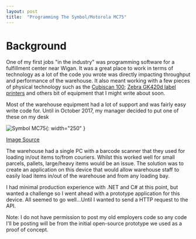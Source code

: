 ```yaml
---
layout: post
title:  "Programming The Symbol/Motorola MC75"
---
```


# Background
One of my first jobs "in the industry" was programming software for a fulfillment center near Wigan. It was a great place to work in terms of technology as a lot of the code you wrote was directly impacting throughput and performance of the warehouse. It also meant working with a few pieces of physical technology such as the [Cubiscan 100](https://cubiscan.com/cubiscan-100/); [Zebra GK420d label printers](https://www.thebarcodewarehouse.co.uk/barcode-printers-label-printers/desktop/GK42-202520-000/?ppc_keyword=&utm_term=&utm_campaign=All+Products&utm_source=adwords&utm_medium=ppc&hsa_acc=6299398270&hsa_cam=671071604&hsa_grp=36921298227&hsa_ad=144620662237&hsa_src=g&hsa_tgt=pla-58909121666&hsa_kw=&hsa_mt=&hsa_net=adwords&hsa_ver=3) and others bit of equipment that I might write about soon.

Most of the warehouse equipment had a lot of support and was fairly easy write code for. Until in October 2017, my manager decided to put one of these on my desk

![Symbol MC75](https://storage.googleapis.com/rexchoppers-website-assets/symbol-mc75-screen-on.jpeg "Symbol MC75"){: width="250" }

[Image Source](https://www.ebay.co.uk/itm/184071112608?mkevt=1&mkcid=1&mkrid=710-53481-19255-0&campid=5338703918&toolid=20006%26customid%3Ds%253AGS%253Bgc%253A{gclid}%253Bpt%253A1%253Bchoc%253A2&customid=s%3AGS%3Bgc%3A{gclid}%3Bpt%3A1%3Bchoc%3A1)

The warehouse had a single PC with a barcode scanner that they used for loading in/out items to/from couriers. Whilst this worked well for small parcels, pallets, large/heavy items would be an issue. The solution was to create an application on this device that would allow warehouse staff to easily load items in/out of the warehouse and from any loading bay. 

I had minimal production experience with .NET and C# at this point, but wanted a challenge so I went ahead with a prototype application for this device. All seemed to go well...Until I wanted to send a HTTP request to the API.

Note: I do not have permission to post my old employers code so any code I'll be posting will be from the initial open-source prototype we used as a proof of concept.

